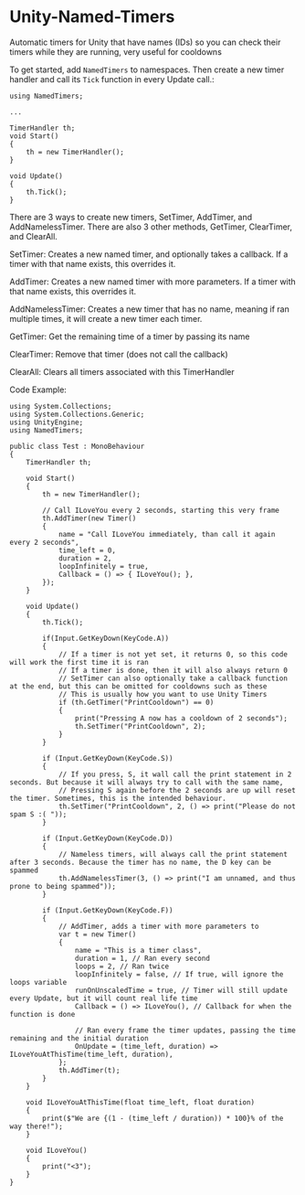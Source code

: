 # Unity-Named-Timers
Automatic timers for Unity that have names (IDs) so you can check their timers while they are running, very useful for cooldowns

To get started, add `NamedTimers` to namespaces. Then create a new timer handler and call its `Tick` function in every Update call.:


    using NamedTimers;
    
    ...
    
    TimerHandler th;
    void Start()
    {
        th = new TimerHandler();
    }

    void Update()
    {
        th.Tick();
    }
    
There are 3 ways to create new timers, SetTimer, AddTimer, and AddNamelessTimer.
There are also 3 other methods, GetTimer, ClearTimer, and ClearAll.

SetTimer: Creates a new named timer, and optionally takes a callback. If a timer with that name exists, this overrides it.

AddTimer: Creates a new named timer with more parameters. If a timer with that name exists, this overrides it.

AddNamelessTimer: Creates a new timer that has no name, meaning if ran multiple times, it will create a new timer each timer.

GetTimer: Get the remaining time of a timer by passing its name

ClearTimer: Remove that timer (does not call the callback)

ClearAll: Clears all timers associated with this TimerHandler

Code Example:

    using System.Collections;
    using System.Collections.Generic;
    using UnityEngine;
    using NamedTimers;
    
    public class Test : MonoBehaviour
    {
        TimerHandler th;
    
        void Start()
        {
            th = new TimerHandler();
    
            // Call ILoveYou every 2 seconds, starting this very frame
            th.AddTimer(new Timer()
            {
                name = "Call ILoveYou immediately, than call it again every 2 seconds",
                time_left = 0,
                duration = 2,
                loopInfinitely = true,
                Callback = () => { ILoveYou(); },
            });
        }
    
        void Update()
        {
            th.Tick();
    
            if(Input.GetKeyDown(KeyCode.A))
            {
                // If a timer is not yet set, it returns 0, so this code will work the first time it is ran
                // If a timer is done, then it will also always return 0
                // SetTimer can also optionally take a callback function at the end, but this can be omitted for cooldowns such as these
                // This is usually how you want to use Unity Timers
                if (th.GetTimer("PrintCooldown") == 0)
                {
                    print("Pressing A now has a cooldown of 2 seconds");
                    th.SetTimer("PrintCooldown", 2);
                }
            }
    
            if (Input.GetKeyDown(KeyCode.S))
            {
                // If you press, S, it wall call the print statement in 2 seconds. But because it will always try to call with the same name,
                // Pressing S again before the 2 seconds are up will reset the timer. Sometimes, this is the intended behaviour.
                th.SetTimer("PrintCooldown", 2, () => print("Please do not spam S :( "));
            }
    
            if (Input.GetKeyDown(KeyCode.D))
            {
                // Nameless timers, will always call the print statement after 3 seconds. Because the timer has no name, the D key can be spammed
                th.AddNamelessTimer(3, () => print("I am unnamed, and thus prone to being spammed"));
            }
    
            if (Input.GetKeyDown(KeyCode.F))
            {
                // AddTimer, adds a timer with more parameters to 
                var t = new Timer()
                {
                    name = "This is a timer class",
                    duration = 1, // Ran every second
                    loops = 2, // Ran twice
                    loopInfinitely = false, // If true, will ignore the loops variable
                    runOnUnscaledTime = true, // Timer will still update every Update, but it will count real life time
                    Callback = () => ILoveYou(), // Callback for when the function is done
    
                    // Ran every frame the timer updates, passing the time remaining and the initial duration
                    OnUpdate = (time_left, duration) => ILoveYouAtThisTime(time_left, duration),
                };
                th.AddTimer(t);
            }
        }
    
        void ILoveYouAtThisTime(float time_left, float duration)
        {
            print($"We are {(1 - (time_left / duration)) * 100}% of the way there!");
        }
    
        void ILoveYou()
        {
            print("<3");
        }
    }

